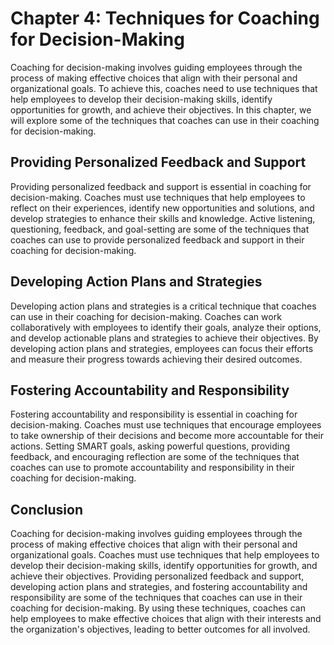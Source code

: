 Chapter 4: Techniques for Coaching for Decision-Making
======================================================

Coaching for decision-making involves guiding employees through the process of making effective choices that align with their personal and organizational goals. To achieve this, coaches need to use techniques that help employees to develop their decision-making skills, identify opportunities for growth, and achieve their objectives. In this chapter, we will explore some of the techniques that coaches can use in their coaching for decision-making.

Providing Personalized Feedback and Support
-------------------------------------------

Providing personalized feedback and support is essential in coaching for decision-making. Coaches must use techniques that help employees to reflect on their experiences, identify new opportunities and solutions, and develop strategies to enhance their skills and knowledge. Active listening, questioning, feedback, and goal-setting are some of the techniques that coaches can use to provide personalized feedback and support in their coaching for decision-making.

Developing Action Plans and Strategies
--------------------------------------

Developing action plans and strategies is a critical technique that coaches can use in their coaching for decision-making. Coaches can work collaboratively with employees to identify their goals, analyze their options, and develop actionable plans and strategies to achieve their objectives. By developing action plans and strategies, employees can focus their efforts and measure their progress towards achieving their desired outcomes.

Fostering Accountability and Responsibility
-------------------------------------------

Fostering accountability and responsibility is essential in coaching for decision-making. Coaches must use techniques that encourage employees to take ownership of their decisions and become more accountable for their actions. Setting SMART goals, asking powerful questions, providing feedback, and encouraging reflection are some of the techniques that coaches can use to promote accountability and responsibility in their coaching for decision-making.

Conclusion
----------

Coaching for decision-making involves guiding employees through the process of making effective choices that align with their personal and organizational goals. Coaches must use techniques that help employees to develop their decision-making skills, identify opportunities for growth, and achieve their objectives. Providing personalized feedback and support, developing action plans and strategies, and fostering accountability and responsibility are some of the techniques that coaches can use in their coaching for decision-making. By using these techniques, coaches can help employees to make effective choices that align with their interests and the organization's objectives, leading to better outcomes for all involved.
